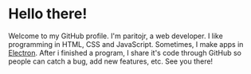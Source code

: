 # Hello there!
Welcome to my GitHub profile. I'm paritojr, a web developer. I like programming in HTML, CSS and JavaScript. Sometimes, I make apps in [Electron](https://github.com/electron/electron).
After i finished a program, I share it's code through GitHub so people can catch a bug, add new features, etc.
See you there!
